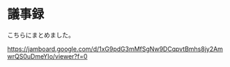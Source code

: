 # 議事録

こちらにまとめました。

https://jamboard.google.com/d/1xG9pdG3mMfSgNw9DCqpvtBmhs8jy2AmwrQS0uDmeYIo/viewer?f=0
